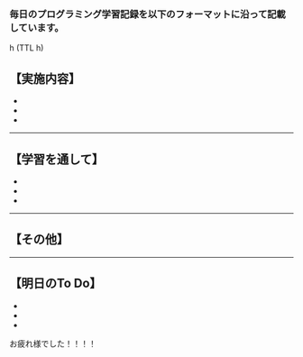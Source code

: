 
### 毎日のプログラミング学習記録を以下のフォーマットに沿って記載しています。



h (TTL h)


## 【実施内容】
-
-
-


***

## 【学習を通して】
-
-
-





***

## 【その他】





***


## 【明日のTo Do】
-
-
-

お疲れ様でした！！！！
